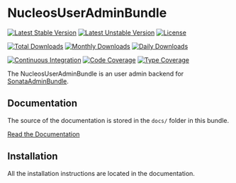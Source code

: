 NucleosUserAdminBundle
====================

[![Latest Stable Version](https://poser.pugx.org/nucleos/user-admin-bundle/v/stable)](https://packagist.org/packages/nucleos/user-admin-bundle)
[![Latest Unstable Version](https://poser.pugx.org/nucleos/user-admin-bundle/v/unstable)](https://packagist.org/packages/nucleos/user-admin-bundle)
[![License](https://poser.pugx.org/nucleos/user-admin-bundle/license)](LICENSE.md)

[![Total Downloads](https://poser.pugx.org/nucleos/user-admin-bundle/downloads)](https://packagist.org/packages/nucleos/user-admin-bundle)
[![Monthly Downloads](https://poser.pugx.org/nucleos/user-admin-bundle/d/monthly)](https://packagist.org/packages/nucleos/user-admin-bundle)
[![Daily Downloads](https://poser.pugx.org/nucleos/user-admin-bundle/d/daily)](https://packagist.org/packages/nucleos/user-admin-bundle)

[![Continuous Integration](https://github.com/nucleos/NucleosUserAdminBundle/workflows/Continuous%20Integration/badge.svg?event=push)](https://github.com/nucleos/NucleosUserAdminBundle/actions?query=workflow%3A"Continuous+Integration"+event%3Apush)
[![Code Coverage](https://codecov.io/gh/nucleos/NucleosUserAdminBundle/graph/badge.svg)](https://codecov.io/gh/nucleos/NucleosUserAdminBundle)
[![Type Coverage](https://shepherd.dev/github/nucleos/NucleosUserAdminBundle/coverage.svg)](https://shepherd.dev/github/nucleos/NucleosUserAdminBundle)

The NucleosUserAdminBundle is an user admin backend for [SonataAdminBundle](https://github.com/sonata-project/SonataAdminBundle).

Documentation
-------------

The source of the documentation is stored in the `docs/` folder
in this bundle.

[Read the Documentation](https://docs.nucleos.rocks/projects/user-admin-bundle/)

Installation
------------

All the installation instructions are located in the documentation.
